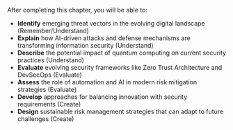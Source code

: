 
After completing this chapter, you will be able to:

- **Identify** emerging threat vectors in the evolving digital landscape (Remember/Understand)
- **Explain** how AI-driven attacks and defense mechanisms are transforming information security (Understand)
- **Describe** the potential impact of quantum computing on current security practices (Understand)
- **Evaluate** evolving security frameworks like Zero Trust Architecture and DevSecOps (Evaluate)
- **Assess** the role of automation and AI in modern risk mitigation strategies (Evaluate)
- **Develop** approaches for balancing innovation with security requirements (Create)
- **Design** sustainable risk management strategies that can adapt to future challenges (Create)
